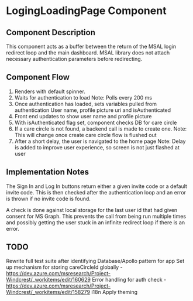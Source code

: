# LogingLoadingPage Component

## Component Description

This component acts as a buffer between the return of the MSAL login redirect loop and the main dashboard.
MSAL library does not attach necessary authentication parameters before redirecting.

## Component Flow

1. Renders with default spinner.
2. Waits for authentication to load
   Note: Polls every 200 ms
3. Once authentication has loaded, sets variables pulled from authentication
   User name, profile picture uri and isAuthenticated
4. Front end updates to show user name and profile picture
5. With isAuthenticated flag set, component checks DB for care circle
6. If a care circle is not found, a backend call is made to create one.
   Note: This will change once create care circle flow is flushed out
7. After a short delay, the user is navigated to the home page
   Note: Delay is added to improve user experience, so screen is not just flashed at user

## Implementation Notes

The Sign In and Log In buttons return either a given invite code or a default invite code. This is then checked after the authentication
loop and an error is thrown if no invite code is found.

A check is done against local storage for the last user id that had given consent for MS Graph. This prevents the call from being run multiple times and possibly getting the user stuck in an infinite redirect loop if there is an error.

## TODO

Rewrite full test suite after identifying Database/Apollo pattern for app
Set up mechanism for storing careCircleId globally - https://dev.azure.com/msresearch/Project-Windcrest/_workitems/edit/160629
Error handling for auth check - https://dev.azure.com/msresearch/Project-Windcrest/_workitems/edit/158279
i18n
Apply theming
